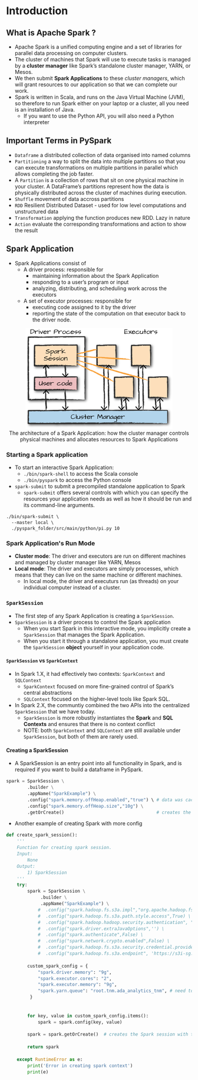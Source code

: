 # Introduction

## What is Apache Spark ?

- Apache Spark is a unified computing engine and a set of libraries for parallel data processing on computer clusters.
- The cluster of machines that Spark will use to execute tasks is managed by a **cluster manager** like Spark’s standalone cluster manager, YARN, or Mesos.
- We then submit **Spark Applications** to these _cluster managers_, which will grant resources to our application so that we can complete our work.
- Spark is written in Scala, and runs on the Java Virtual Machine (JVM), so therefore to run Spark either on your laptop or a cluster, all you need is an installation of Java.
  - If you want to use the Python API, you will also need a Python interpreter

## Important Terms in PySpark

- `Dataframe` a distributed collection of data organised into named columns
- `Partitioning` a way to split the data into multiple partitions so that you can execute transformations on multiple partitions in parallel which allows completing the job faster.
- A `Partition` is a collection of rows that sit on one physical machine in your cluster. A DataFrame’s partitions represent how the data is physically distributed across the cluster of machines during execution.
- `Shuffle` movement of data accross partitions
- `RDD` Resilient Distributed Dataset - used for low level computations and unstructured data
- `Transformation` applying the function produces new RDD. Lazy in nature
- `Action` evaluate the corresponding transformations and action to show the result

## Spark Application

- Spark Applications consist of
  - A driver process: responsible for
    - maintaining information about the Spark Application
    - responding to a user’s program or input
    - analyzing, distributing, and scheduling work across the executors
  - A set of executor processes: responsible for
    - executing code assigned to it by the driver
    - reporting the state of the computation on that executor back to the driver node.

<p align="center"><img src="../assets/img/spark_application_architecture.png" width=400/><br>The architecture of a Spark Application: how the cluster manager controls physical machines and allocates resources to Spark Applications</p>

### Starting a Spark application

- To start an interactive Spark Application:
  - `./bin/spark-shell` to access the Scala console
  - `./bin/pyspark` to access the Python console
- `spark-submit` to submit a precompiled standalone application to Spark
  - `spark-submit` offers several controls with which you can specify the resources your application needs as well as how it should be run and its command-line arguments.

```shell
./bin/spark-submit \
  --master local \
  ./pyspark_folder/src/main/python/pi.py 10
```

### Spark Application's Run Mode

- **Cluster mode**: The driver and executors are run on different machines and managed by cluster manager like YARN, Mesos
- **Local mode**: The driver and executors are simply processes, which means that they can live on the same machine or different machines.
  - In local mode, the driver and executurs run (as threads) on your individual computer instead of a cluster.

### `SparkSession`

- The first step of any Spark Application is creating a `SparkSession`.
- `SparkSession` is a driver process to control the Spark application
  - When you start Spark in this interactive mode, you implicitly create a `SparkSession` that manages the Spark Application.
  - When you start it through a standalone application, you must create the `SparkSession` **object** yourself in your application code.

#### `SparkSession` vs `SparkContext`

- In Spark 1.X, it had effectively two contexts: `SparkContext` and `SQLContext`
  - `SparkContext` focused on more fine-grained control of Spark’s central abstractions
  - `SQLContext` focused on the higher-level tools like Spark SQL.
- In Spark 2.X, the communtiy combined the two APIs into the centralized `SparkSession` that we have today.
  - `SparkSession` is more robustly instantiates the **Spark** and **SQL Contexts** and ensures that there is no context conflict
  - NOTE: both `SparkContext` and `SQLContext` are still available under `SparkSession`, but both of them are rarely used.

#### Creating a SparkSession

- A SparkSession is an entry point into all functionality in Spark, and is required if you want to build a dataframe in PySpark.

```Python
spark = SparkSession \
        .builder \
        .appName("SparkExample") \
        .config("spark.memory.offHeap.enabled","true") \ # data was cached in off-heap memory to avoid storing it directly on disk
        .config("spark.memory.offHeap.size","10g") \
        .getOrCreate()                                   # creates the Spark session with the specified configurations
```

- Another example of creating Spark with more config

```Python
def create_spark_session():
    '''
    Function for creating spark session.
    Input:
        None
    Output:
        1) SparkSession
    '''
    try:
        spark = SparkSession \
             .builder \
             .appName("SparkExample") \
            #  .config("spark.hadoop.fs.s3a.impl","org.apache.hadoop.fs.s3a.S3AFileSystem") \ # S3A configuration for accessing data from AWS S3
            #  .config("spark.hadoop.fs.s3a.path.style.access",True) \
            #  .config("spark.hadoop.hadoop.security.authentication", "kerberos") \
            #  .config("spark.driver.extraJavaOptions",'') \
            #  .config("spark.authenticate",False) \
            #  .config("spark.network.crypto.enabled",False) \
            #  .config("spark.hadoop.fs.s3a.security.credential.provider.path", f"jceks://hdfs@accdpprodns:8020/user/haquannguyenh/haquannguyenh.jceks") \
            #  .config("spark.hadoop.fs.s3a.endpoint", 'https://s3i-sg.sgp.abc.com') \

        custom_spark_config = {
            "spark.driver.memory": "9g",
            "spark.executor.cores": "2",
            "spark.executor.memory": "9g",
            "spark.yarn.queue": "root.tnm.ada_analytics_tnm", # need to update with the YARN Queue's name
         }


        for key, value in custom_spark_config.items():
            spark = spark.config(key, value)

        spark = spark.getOrCreate()  # creates the Spark session with the specified configurations

        return spark

    except RuntimeError as e:
        print('Error in creating spark context')
        print(e)
```
